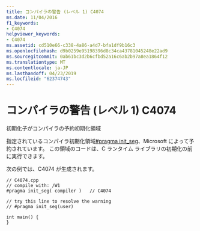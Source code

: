 ```yaml
---
title: コンパイラの警告 (レベル 1) C4074
ms.date: 11/04/2016
f1_keywords:
- C4074
helpviewer_keywords:
- C4074
ms.assetid: cd510e66-c338-4a86-a4d7-bfa1df9b16c3
ms.openlocfilehash: d9b0259e95198396d8c34ca43781045248e22ad9
ms.sourcegitcommit: 0ab61bc3d2b6cfbd52a16c6ab2b97a8ea1864f12
ms.translationtype: MT
ms.contentlocale: ja-JP
ms.lasthandoff: 04/23/2019
ms.locfileid: "62374743"
---
```

# <a name="compiler-warning-level-1-c4074"></a>コンパイラの警告 (レベル 1) C4074

初期化子がコンパイラの予約初期化領域

指定されているコンパイラ初期化領域[#pragma init_seg](../../preprocessor/init-seg.md)、Microsoft によって予約されています。 この領域のコードは、C ランタイム ライブラリの初期化の前に実行できます。

次の例では、C4074 が生成されます。

```
// C4074.cpp
// compile with: /W1
#pragma init_seg( compiler )   // C4074

// try this line to resolve the warning
// #pragma init_seg(user)

int main() {
}
```
